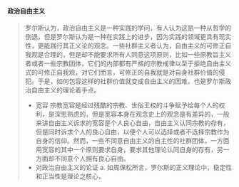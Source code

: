 #### 政治自由主义
> 罗尔斯认为，政治自由主义是一种实践的学问，有人认为这是一种从哲学的倒退，但是罗尔斯认为是一种在实践上的进步，因为实践的领域更具有现实性，更能践行其正义论的观念。一些社群主义者认为，自由主义的可修正自我观是合理的，但是却不能要求所有人同意这项原则，比如一些原教旨主义者或者一些宗教团体，它们的内部都有严格的宗教戒律以至于拒绝自由主义式的可修正自我观，对它们而言，可修正的自我就是对自身社群价值的侵犯。于是，如何包容这样的社群价值就变成自由主义的困难，也是罗尔斯政治自由主义的理论着手点。
> * 宽容
> 宗教宽容是经过残酷的宗教、世俗王权的斗争赋予给每个人的权利，是深思熟虑的，但是宽容本身在观念史上的观念是有差异的，一般来讲自由主义诉求的宽容是个人良心自由，自由主义认同宗教的存有，但是同时诉求个人的良心自由，以便个人可以选择或者不选择宗教作为自身的信仰。然而，一些不同意自由主义的自主性的社群团体，一方面用宽容的其中一个原则要求自身，要求其他理论认同自身的存有，另一方面却不同意个人拥有良心自由。
> * 对政治自由主义的论证
> a. 如周保松所言，罗尔斯的正义理论中，稳定性和正当性是理论之核心，
